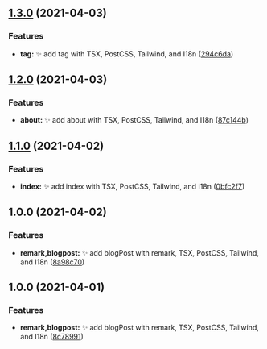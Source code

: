## [1.3.0](https://github.com/kuro-kuroite/test-kuroite/compare/v1.2.0...v1.3.0) (2021-04-03)


### Features

* **tag:** :sparkles: add tag with TSX, PostCSS, Tailwind, and I18n ([294c6da](https://github.com/kuro-kuroite/test-kuroite/commit/294c6da7f20d3e18d2aef54451804370bdd96be4))

## [1.2.0](https://github.com/kuro-kuroite/test-kuroite/compare/v1.1.0...v1.2.0) (2021-04-03)


### Features

* **about:** :sparkles: add about with TSX, PostCSS, Tailwind, and I18n ([87c144b](https://github.com/kuro-kuroite/test-kuroite/commit/87c144b385825a0dd3291a55e0bdb83aa27c082f))

## [1.1.0](https://github.com/kuro-kuroite/test-kuroite/compare/v1.0.0...v1.1.0) (2021-04-02)


### Features

* **index:** :sparkles: add index with TSX, PostCSS, Tailwind, and I18n ([0bfc2f7](https://github.com/kuro-kuroite/test-kuroite/commit/0bfc2f7fdff987228907af35d036229be6cdc835))

## 1.0.0 (2021-04-02)


### Features

* **remark,blogpost:** :sparkles: add blogPost with remark, TSX, PostCSS, Tailwind, and I18n ([8a98c70](https://github.com/kuro-kuroite/test-kuroite/commit/8a98c70e0051cea392178d2341093137a1592866))

## 1.0.0 (2021-04-01)


### Features

* **remark,blogpost:** :sparkles: add blogPost with remark, TSX, PostCSS, Tailwind, and I18n ([8c78991](https://github.com/kuro-kuroite/test-kuroite/commit/8c78991c787f7457a7da47561b53ffc3b024c327))
